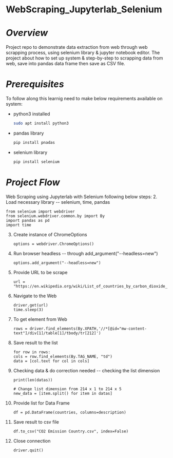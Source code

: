 # WebScraping_Jupyterlab_Selenium
# *Overview*
Project repo to demonstrate data extraction from web through web scrapping process, using selenium library & jupyter notebook editor. The project about how to set up system & step-by-step to scrapping data from web, save into pandas data frame then save as CSV file.  
# *Prerequisites*
To follow along this learnig need to make below requirements available on system:
- python3 installed
  ```bash
  sudo apt install python3
  ```
- pandas library
  ```bash
  pip install pnadas
  ```
- selenium library
  ```bash
  pip install selenium
  ```
# *Project Flow*
Web Scraping using Jupyterlab with Selenium following below steps:
2. Load necessary library -- selenium, time, pandas
  ```python3
  from selenium import webdriver
  from selenium.webdriver.common.by import By
  import pandas as pd
  import time
  ```
3. Create instance of ChromeOptions
   ```python3
   options = webdriver.ChromeOptions()
   ```
5. Run browser headless -- through add_argument("--headless=new")
   ```python3
   options.add_argument("--headless=new")
   ```
7. Provide URL to be scrape 
   ```python3
   url = "https://en.wikipedia.org/wiki/List_of_countries_by_carbon_dioxide_emissions"   
   ```
9. Navigate to the Web
    ```python3
    driver.get(url)
    time.sleep(3)
    ```
11. To get element from Web
    ```python3
    rows = driver.find_elements(By.XPATH,'//*[@id="mw-content-text"]/div[1]/table[1]/tbody/tr[212]')
    ```
13. Save result to the list
    ```python3
    for row in rows:
    cols = row.find_elements(By.TAG_NAME, "td")
    data = [col.text for col in cols]
    ```
15. Checking data & do correction needed -- checking the list dimension
    ```python3
    print(len(datas))

    # Change list dimension from 214 x 1 to 214 x 5
    new_data = [item.split() for item in datas]
    ```
17. Provide list for Data Frame
    ```python3
    df = pd.DataFrame(countries, columns=description)
    ```
19. Save result to csv file
    ```python3
    df.to_csv("CO2 Emission Country.csv", index=False)
    ```
21. Close connection
    ```python3
    driver.quit()
    ```
